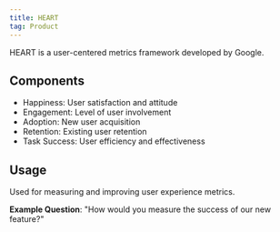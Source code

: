 ```yaml
---
title: HEART
tag: Product
---
```


HEART is a user-centered metrics framework developed by Google.

## Components

- Happiness: User satisfaction and attitude
- Engagement: Level of user involvement
- Adoption: New user acquisition
- Retention: Existing user retention
- Task Success: User efficiency and effectiveness

## Usage

Used for measuring and improving user experience metrics.

**Example Question**: "How would you measure the success of our new feature?"
